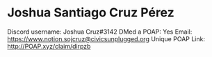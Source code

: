 # Joshua Santiago Cruz Pérez

Discord username: Joshua Cruz#3142
DMed a POAP: Yes
Email: https://www.notion.sojcruz@civicsunplugged.org
Unique POAP Link: http://POAP.xyz/claim/dirpzb